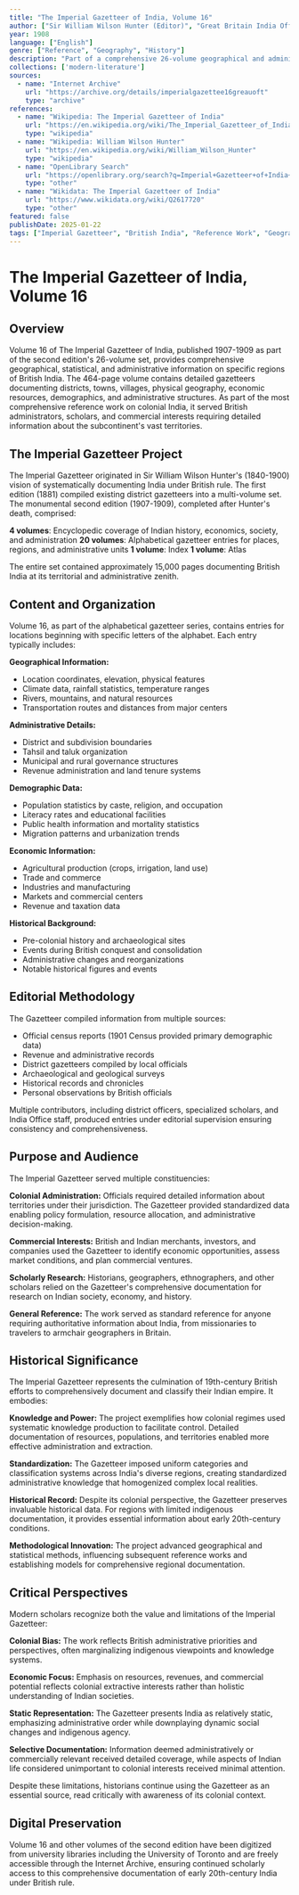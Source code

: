 ```yaml
---
title: "The Imperial Gazetteer of India, Volume 16"
author: ["Sir William Wilson Hunter (Editor)", "Great Britain India Office"]
year: 1908
language: ["English"]
genre: ["Reference", "Geography", "History"]
description: "Part of a comprehensive 26-volume geographical and administrative encyclopedia of India during the British imperial period. Contains detailed gazetteers, statistical information, geographical descriptions, and administrative data covering all regions of India."
collections: ['modern-literature']
sources:
  - name: "Internet Archive"
    url: "https://archive.org/details/imperialgazettee16greauoft"
    type: "archive"
references:
  - name: "Wikipedia: The Imperial Gazetteer of India"
    url: "https://en.wikipedia.org/wiki/The_Imperial_Gazetteer_of_India"
    type: "wikipedia"
  - name: "Wikipedia: William Wilson Hunter"
    url: "https://en.wikipedia.org/wiki/William_Wilson_Hunter"
    type: "wikipedia"
  - name: "OpenLibrary Search"
    url: "https://openlibrary.org/search?q=Imperial+Gazetteer+of+India+Volume+16"
    type: "other"
  - name: "Wikidata: The Imperial Gazetteer of India"
    url: "https://www.wikidata.org/wiki/Q2617720"
    type: "other"
featured: false
publishDate: 2025-01-22
tags: ["Imperial Gazetteer", "British India", "Reference Work", "Geography", "Colonial India", "William Wilson Hunter", "Statistics", "Administrative History", "20th Century", "Encyclopedia"]
---
```


# The Imperial Gazetteer of India, Volume 16

## Overview

Volume 16 of The Imperial Gazetteer of India, published 1907-1909 as part of the second edition's 26-volume set, provides comprehensive geographical, statistical, and administrative information on specific regions of British India. The 464-page volume contains detailed gazetteers documenting districts, towns, villages, physical geography, economic resources, demographics, and administrative structures. As part of the most comprehensive reference work on colonial India, it served British administrators, scholars, and commercial interests requiring detailed information about the subcontinent's vast territories.

## The Imperial Gazetteer Project

The Imperial Gazetteer originated in Sir William Wilson Hunter's (1840-1900) vision of systematically documenting India under British rule. The first edition (1881) compiled existing district gazetteers into a multi-volume set. The monumental second edition (1907-1909), completed after Hunter's death, comprised:

**4 volumes**: Encyclopedic coverage of Indian history, economics, society, and administration
**20 volumes**: Alphabetical gazetteer entries for places, regions, and administrative units
**1 volume**: Index
**1 volume**: Atlas

The entire set contained approximately 15,000 pages documenting British India at its territorial and administrative zenith.

## Content and Organization

Volume 16, as part of the alphabetical gazetteer series, contains entries for locations beginning with specific letters of the alphabet. Each entry typically includes:

**Geographical Information:**
- Location coordinates, elevation, physical features
- Climate data, rainfall statistics, temperature ranges
- Rivers, mountains, and natural resources
- Transportation routes and distances from major centers

**Administrative Details:**
- District and subdivision boundaries
- Tahsil and taluk organization
- Municipal and rural governance structures
- Revenue administration and land tenure systems

**Demographic Data:**
- Population statistics by caste, religion, and occupation
- Literacy rates and educational facilities
- Public health information and mortality statistics
- Migration patterns and urbanization trends

**Economic Information:**
- Agricultural production (crops, irrigation, land use)
- Trade and commerce
- Industries and manufacturing
- Markets and commercial centers
- Revenue and taxation data

**Historical Background:**
- Pre-colonial history and archaeological sites
- Events during British conquest and consolidation
- Administrative changes and reorganizations
- Notable historical figures and events

## Editorial Methodology

The Gazetteer compiled information from multiple sources:
- Official census reports (1901 Census provided primary demographic data)
- Revenue and administrative records
- District gazetteers compiled by local officials
- Archaeological and geological surveys
- Historical records and chronicles
- Personal observations by British officials

Multiple contributors, including district officers, specialized scholars, and India Office staff, produced entries under editorial supervision ensuring consistency and comprehensiveness.

## Purpose and Audience

The Imperial Gazetteer served multiple constituencies:

**Colonial Administration:**
Officials required detailed information about territories under their jurisdiction. The Gazetteer provided standardized data enabling policy formulation, resource allocation, and administrative decision-making.

**Commercial Interests:**
British and Indian merchants, investors, and companies used the Gazetteer to identify economic opportunities, assess market conditions, and plan commercial ventures.

**Scholarly Research:**
Historians, geographers, ethnographers, and other scholars relied on the Gazetteer's comprehensive documentation for research on Indian society, economy, and history.

**General Reference:**
The work served as standard reference for anyone requiring authoritative information about India, from missionaries to travelers to armchair geographers in Britain.

## Historical Significance

The Imperial Gazetteer represents the culmination of 19th-century British efforts to comprehensively document and classify their Indian empire. It embodies:

**Knowledge and Power:**
The project exemplifies how colonial regimes used systematic knowledge production to facilitate control. Detailed documentation of resources, populations, and territories enabled more effective administration and extraction.

**Standardization:**
The Gazetteer imposed uniform categories and classification systems across India's diverse regions, creating standardized administrative knowledge that homogenized complex local realities.

**Historical Record:**
Despite its colonial perspective, the Gazetteer preserves invaluable historical data. For regions with limited indigenous documentation, it provides essential information about early 20th-century conditions.

**Methodological Innovation:**
The project advanced geographical and statistical methods, influencing subsequent reference works and establishing models for comprehensive regional documentation.

## Critical Perspectives

Modern scholars recognize both the value and limitations of the Imperial Gazetteer:

**Colonial Bias:**
The work reflects British administrative priorities and perspectives, often marginalizing indigenous viewpoints and knowledge systems.

**Economic Focus:**
Emphasis on resources, revenues, and commercial potential reflects colonial extractive interests rather than holistic understanding of Indian societies.

**Static Representation:**
The Gazetteer presents India as relatively static, emphasizing administrative order while downplaying dynamic social changes and indigenous agency.

**Selective Documentation:**
Information deemed administratively or commercially relevant received detailed coverage, while aspects of Indian life considered unimportant to colonial interests received minimal attention.

Despite these limitations, historians continue using the Gazetteer as an essential source, read critically with awareness of its colonial context.

## Digital Preservation

Volume 16 and other volumes of the second edition have been digitized from university libraries including the University of Toronto and are freely accessible through the Internet Archive, ensuring continued scholarly access to this comprehensive documentation of early 20th-century India under British rule.
